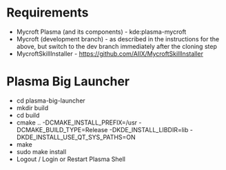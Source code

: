 # Requirements

- Mycroft Plasma (and its components) - kde:plasma-mycroft
- Mycroft (development branch) - as described in the instructions for the above, but switch to the dev branch immediately after the cloning step
- MycroftSkillInstaller - https://github.com/AIIX/MycroftSkillInstaller

# Plasma Big Launcher
  + cd plasma-big-launcher
  + mkdir build
  + cd build
  + cmake .. -DCMAKE_INSTALL_PREFIX=/usr -DCMAKE_BUILD_TYPE=Release -DKDE_INSTALL_LIBDIR=lib -DKDE_INSTALL_USE_QT_SYS_PATHS=ON
  + make
  + sudo make install
  + Logout / Login or Restart Plasma Shell
